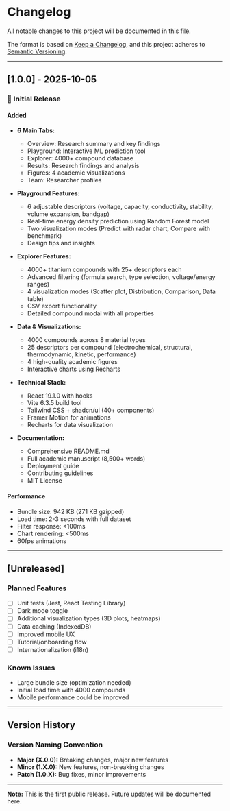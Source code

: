 # Changelog

All notable changes to this project will be documented in this file.

The format is based on [Keep a Changelog](https://keepachangelog.com/en/1.0.0/),
and this project adheres to [Semantic Versioning](https://semver.org/spec/v2.0.0.html).

---

## [1.0.0] - 2025-10-05

### 🎉 Initial Release

#### Added
- **6 Main Tabs:**
  - Overview: Research summary and key findings
  - Playground: Interactive ML prediction tool
  - Explorer: 4000+ compound database
  - Results: Research findings and analysis
  - Figures: 4 academic visualizations
  - Team: Researcher profiles

- **Playground Features:**
  - 6 adjustable descriptors (voltage, capacity, conductivity, stability, volume expansion, bandgap)
  - Real-time energy density prediction using Random Forest model
  - Two visualization modes (Predict with radar chart, Compare with benchmark)
  - Design tips and insights

- **Explorer Features:**
  - 4000+ titanium compounds with 25+ descriptors each
  - Advanced filtering (formula search, type selection, voltage/energy ranges)
  - 4 visualization modes (Scatter plot, Distribution, Comparison, Data table)
  - CSV export functionality
  - Detailed compound modal with all properties

- **Data & Visualizations:**
  - 4000 compounds across 8 material types
  - 25 descriptors per compound (electrochemical, structural, thermodynamic, kinetic, performance)
  - 4 high-quality academic figures
  - Interactive charts using Recharts

- **Technical Stack:**
  - React 19.1.0 with hooks
  - Vite 6.3.5 build tool
  - Tailwind CSS + shadcn/ui (40+ components)
  - Framer Motion for animations
  - Recharts for data visualization

- **Documentation:**
  - Comprehensive README.md
  - Full academic manuscript (8,500+ words)
  - Deployment guide
  - Contributing guidelines
  - MIT License

#### Performance
- Bundle size: 942 KB (271 KB gzipped)
- Load time: 2-3 seconds with full dataset
- Filter response: <100ms
- Chart rendering: <500ms
- 60fps animations

---

## [Unreleased]

### Planned Features
- [ ] Unit tests (Jest, React Testing Library)
- [ ] Dark mode toggle
- [ ] Additional visualization types (3D plots, heatmaps)
- [ ] Data caching (IndexedDB)
- [ ] Improved mobile UX
- [ ] Tutorial/onboarding flow
- [ ] Internationalization (i18n)

### Known Issues
- Large bundle size (optimization needed)
- Initial load time with 4000 compounds
- Mobile performance could be improved

---

## Version History

### Version Naming Convention
- **Major (X.0.0):** Breaking changes, major new features
- **Minor (1.X.0):** New features, non-breaking changes
- **Patch (1.0.X):** Bug fixes, minor improvements

---

**Note:** This is the first public release. Future updates will be documented here.
